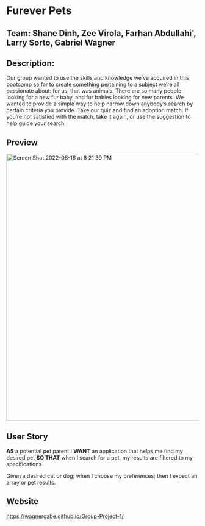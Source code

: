 # Furever Pets


## Team: Shane Dinh, Zee Virola, Farhan Abdullahi', Larry Sorto, Gabriel Wagner

## Description:
Our group wanted to use the skills and knowledge we’ve acquired in this bootcamp so far to create something pertaining to a subject we’re all passionate about: for us, that was animals. There are so many people looking for a new fur baby, and fur babies looking for new parents. We wanted to provide a simple way to help narrow down anybody’s search by certain criteria you provide. Take our quiz and find an adoption match. If you’re not satisfied with the match, take it again, or use the suggestion to help guide your search. 

## Preview
<img width="700" alt="Screen Shot 2022-06-16 at 8 21 39 PM" src="https://user-images.githubusercontent.com/104178313/174203585-ad6a94f9-3b8c-4654-84b3-85e4adc469f5.png">


## User Story

**AS** a potential pet parent
I **WANT** an application that helps me find my desired pet
**SO THAT** when I search for a pet, my results are filtered to my specifications

Given a desired cat or dog; when I choose my preferences; then I expect an array or pet results.

## Website
https://wagnergabe.github.io/Group-Project-1/
